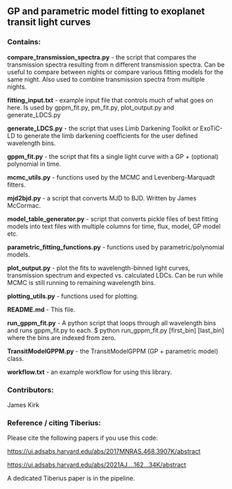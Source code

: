 ## GP and parametric model fitting to exoplanet transit light curves

### Contains:

**compare_transmission_spectra.py** - the script that compares the transmission spectra resulting from n different transmission spectra. Can be useful to compare between nights or compare various fitting models for the same night. Also used to combine transmission spectra from multiple nights. <br>

**fitting_input.txt** - example input file that controls much of what goes on here. Is used by gppm_fit.py, pm_fit.py, plot_output.py and generate_LDCS.py <br>

**generate_LDCS.py** - the script that uses Limb Darkening Toolkit or ExoTiC-LD to generate the limb darkening coefficients for the user defined wavelength bins. <br>

**gppm_fit.py** - the script that fits a single light curve with a GP + (optional) polynomial in time. <br>

**mcmc_utils.py** - functions used by the MCMC and Levenberg-Marquadt fitters. <br>

**mjd2bjd.py** - a script that converts MJD to BJD. Written by James McCormac. <br>

**model_table_generator.py** - script that converts pickle files of best fitting models into text files with multiple columns for time, flux, model, GP model etc. <br>

**parametric_fitting_functions.py** - functions used by parametric/polynomial models. <br>

**plot_output.py** - plot the fits to wavelength-binned light curves, transmission spectrum and expected vs. calculated LDCs. Can be run while MCMC is still running to remaining wavelength bins. <br>

**plotting_utils.py** - functions used for plotting.  <br>

**README.md** - This file. <br>

**run_gppm_fit.py** - A python script that loops through all wavelength bins and runs gppm_fit.py to each. $ python run_gppm_fit.py [first_bin] [last_bin] where the bins are indexed from zero. <br>

**TransitModelGPPM.py** - the TransitModelGPPM (GP + parametric model) class. <br>

**workflow.txt** - an example workflow for using this library. <br>

### Contributors:

James Kirk

### Reference / citing Tiberius:

Please cite the following papers if you use this code: <br>

https://ui.adsabs.harvard.edu/abs/2017MNRAS.468.3907K/abstract <br>

https://ui.adsabs.harvard.edu/abs/2021AJ....162...34K/abstract <br>

A dedicated Tiberius paper is in the pipeline.
